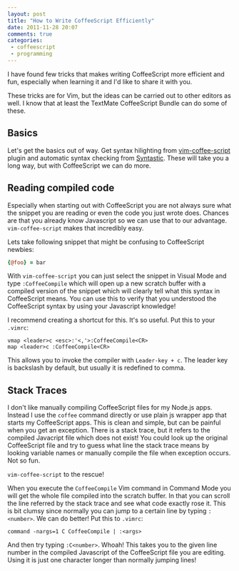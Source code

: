 ```yaml
---
layout: post
title: "How to Write CoffeeScript Efficiently"
date: 2011-11-28 20:07
comments: true
categories:
 - coffeescript
 - programming
---
```


I have found few tricks that makes writing CoffeeScript more efficient and fun,
especially when learning it and I'd like to share it with you.

These tricks are for Vim, but the ideas can be carried out to other editors as
well. I know that at least the TextMate CoffeeScript Bundle can do some of
these.

## Basics

Let's get the basics out of way. Get syntax hilighting from
[vim-coffee-script](https://github.com/kchmck/vim-coffee-script) plugin
and automatic syntax checking from
[Syntastic](http://www.vim.org/scripts/script.php?script_id=2736). These will
take you a long way, but with CoffeeScript we can do more.

## Reading compiled code

Especially when starting out with CoffeeScript you are not always sure what the
snippet you are reading or even the code you just wrote does.  Chances are that
you already know Javascript so we can use that to our advantage.
`vim-coffee-script` makes that incredibly easy.

Lets take following snippet that might be confusing to CoffeeScript newbies:

```coffeescript
{@foo} = bar
```

With `vim-coffee-script` you can just select the snippet in Visual Mode and type
`:CoffeeCompile` which will open up a new scratch buffer with a compiled
version of the snippet which will clearly tell what this syntax in CoffeeScript
means. You can use this to verify that you understood the CoffeeScript syntax
by using your Javascript knowledge!

I recommend creating a shortcut for this. It's so useful. Put this to your
`.vimrc`:

```
vmap <leader>c <esc>:'<,'>:CoffeeCompile<CR>
map <leader>c :CoffeeCompile<CR>
```

This allows you to invoke the compiler with `Leader-key + c`. The leader key is
backslash by default, but usually it is redefined to comma.


## Stack Traces

I don't like manually compiling CoffeeScript files for my Node.js apps. Instead
I use the `coffee` command directly or use plain js wrapper app that starts my
CoffeeScript apps. This is clean and simple, but can be painful when you get an
exception. There is a stack trace, but it refers to the compiled Javacript file
which does not exist!  You could look up the original CoffeeScript file and try
to guess what line the stack trace means by looking variable names or manually
compile the file when exception occurs. Not so fun.


`vim-coffee-script` to the rescue!


When you execute the `CoffeeCompile` Vim command in Command Mode you will get
the whole file compiled into the scratch buffer. In that you can scroll the
line referred by the stack trace and see what code exactly rose it.  This is
bit clumsy since normally you can jump to a certain line by typing `:<number>`.
We can do better! Put this to `.vimrc`:

```
command -nargs=1 C CoffeeCompile | :<args>
```

And then try typing `:C<number>`. Whoah! This takes you to the given line
number in the compiled Javascript of the CoffeeScript file you are editing.
Using it is just one character longer than normally jumping lines!
